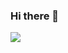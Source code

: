 ### Hi there 👋

<img src="https://www.google.com/url?sa=i&url=https%3A%2F%2Futinuti.wordpress.com%2Fsitemap.xml&psig=AOvVaw0_lVwJUO08zUcW5EcKJYO-&ust=1598200360689000&source=images&cd=vfe&ved=0CAIQjRxqFwoTCJDOibqer-sCFQAAAAAdAAAAABAL">
<!--
**samyev/samyev** is a ✨ _special_ ✨ repository because its `README.md` (this file) appears on your GitHub profile.

Here are some ideas to get you started:

- 🔭 I’m currently working on ...
- 🌱 I’m currently learning ...
- 👯 I’m looking to collaborate on ...
- 🤔 I’m looking for help with ...
- 💬 Ask me about ...
- 📫 How to reach me: ...
- 😄 Pronouns: ...
- ⚡ Fun fact: ...
-->
